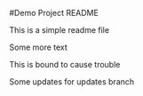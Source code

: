 #Demo Project README

This is a simple readme file

Some more text

This is bound to cause trouble

Some updates for updates branch
